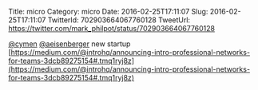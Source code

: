 Title: micro
Category: micro
Date: 2016-02-25T17:11:07
Slug: 2016-02-25T17:11:07
TwitterId: 702903664067760128
TweetUrl: https://twitter.com/mark_philpot/status/702903664067760128

[@cymen](https://twitter.com/cymen) [@aeisenberger](https://twitter.com/aeisenberger) new startup [https://medium.com/@introhq/announcing-intro-professional-networks-for-teams-3dcb89275154#.tmq1ryj8z](https://medium.com/@introhq/announcing-intro-professional-networks-for-teams-3dcb89275154#.tmq1ryj8z)